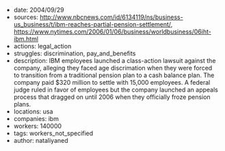 - date: 2004/09/29
- sources: http://www.nbcnews.com/id/6134119/ns/business-us_business/t/ibm-reaches-partial-pension-settlement/, https://www.nytimes.com/2006/01/06/business/worldbusiness/06iht-ibm.html
- actions: legal_action
- struggles: discrimination, pay_and_benefits
- description: IBM employees launched a class-action lawsuit against the company, alleging they faced age discrimation when they were forced to transition from a traditional pension plan to a cash balance plan. The company paid $320 million to settle with 15,000 employees. A federal judge ruled in favor of employees but the company launched an appeals process that dragged on until 2006 when they officially froze pension plans.
- locations: usa
- companies: ibm
- workers: 140000
- tags: workers_not_specified
- author: nataliyaned
